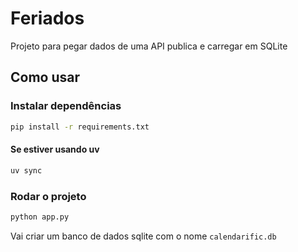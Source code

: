 # Feriados

Projeto para pegar dados de uma API publica e carregar em SQLite

## Como usar

### Instalar dependências

```bash
pip install -r requirements.txt
```

#### Se estiver usando uv

```bash
uv sync
```

### Rodar o projeto

```bash
python app.py
```


Vai criar um banco de dados sqlite com o nome `calendarific.db`


